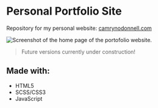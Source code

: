 # Personal Portfolio Site
Repository for my personal website: [camrynodonnell.com](camrynodonnell.com)

![Screenshot of the home page of the portofolio website.](https://github.com/camdotod/portfolio-site/assets/170550857/252a7ac2-8511-406f-be29-24b7a3549bdf)


> Future versions currently under construction!

## Made with:
- HTML5
- SCSS/CSS3
- JavaScript
